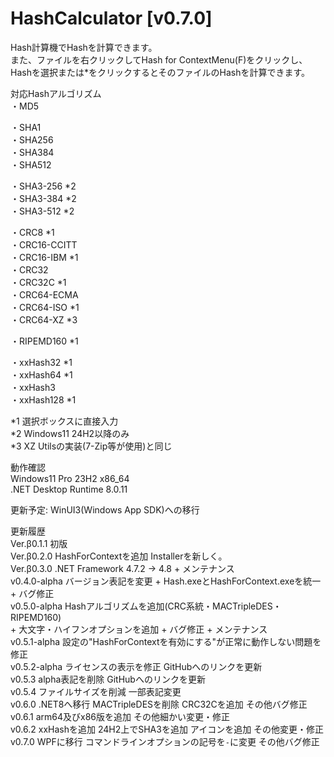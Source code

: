 # HashCalculator [v0.7.0]  
  
Hash計算機でHashを計算できます。  
また、ファイルを右クリックしてHash for ContextMenu(F)をクリックし、  
Hashを選択または*をクリックするとそのファイルのHashを計算できます。  
  
対応Hashアルゴリズム  
・MD5  
  
・SHA1  
・SHA256  
・SHA384  
・SHA512  
  
・SHA3-256 \*2  
・SHA3-384 \*2  
・SHA3-512 \*2  
  
・CRC8 \*1  
・CRC16-CCITT  
・CRC16-IBM \*1  
・CRC32  
・CRC32C \*1  
・CRC64-ECMA  
・CRC64-ISO \*1  
・CRC64-XZ \*3  
  
・RIPEMD160 \*1  
  
・xxHash32 \*1  
・xxHash64 \*1  
・xxHash3  
・xxHash128 \*1  
  
*1 選択ボックスに直接入力  
*2 Windows11 24H2以降のみ  
*3 XZ Utilsの実装(7-Zip等が使用)と同じ  
  
動作確認  
Windows11 Pro 23H2 x86_64  
.NET Desktop Runtime 8.0.11  
  
更新予定: WinUI3(Windows App SDK)への移行  
  
更新履歴  
Ver.β0.1.1 初版  
Ver.β0.2.0 HashForContextを追加 Installerを新しく。  
Ver.β0.3.0 .NET Framework 4.7.2 -> 4.8  + メンテナンス  
v0.4.0-alpha バージョン表記を変更 + Hash.exeとHashForContext.exeを統一 + バグ修正  
v0.5.0-alpha Hashアルゴリズムを追加(CRC系統・MACTripleDES・RIPEMD160)  
             + 大文字・ハイフンオプションを追加 + バグ修正 + メンテナンス  
v0.5.1-alpha 設定の"HashForContextを有効にする"が正常に動作しない問題を修正  
v0.5.2-alpha ライセンスの表示を修正 GitHubへのリンクを更新  
v0.5.3 alpha表記を削除 GitHubへのリンクを更新  
v0.5.4 ファイルサイズを削減 一部表記変更  
v0.6.0 .NET8へ移行 MACTripleDESを削除 CRC32Cを追加 その他バグ修正  
v0.6.1 arm64及びx86版を追加 その他細かい変更・修正  
v0.6.2 xxHashを追加 24H2上でSHA3を追加 アイコンを追加 その他変更・修正  
v0.7.0 WPFに移行 コマンドラインオプションの記号を`-`に変更 その他バグ修正  
